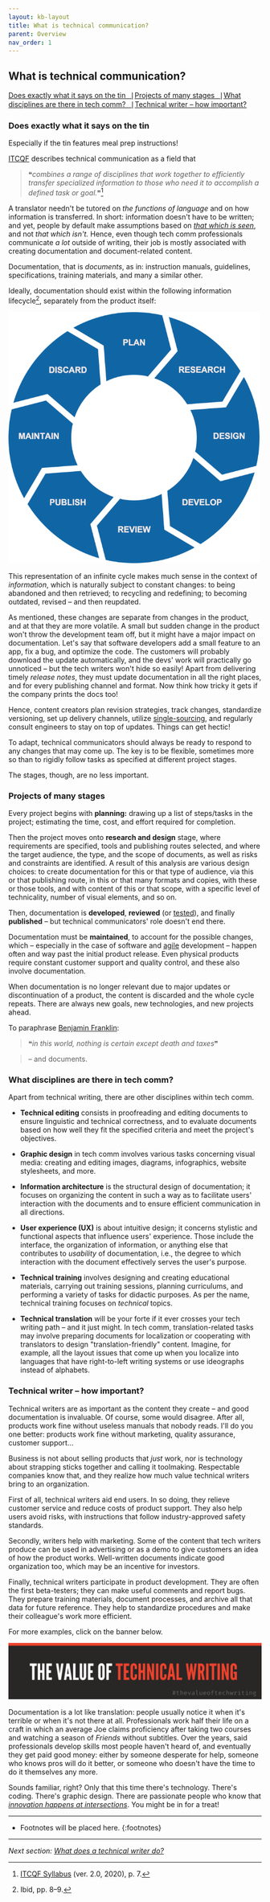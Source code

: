 ```yaml
---
layout: kb-layout
title: What is technical communication?
parent: Overview
nav_order: 1
---
```


## What is technical communication?

[Does exactly what it says on the tin⎹](#does-exactly-what-it-says-on-the-tin) [Projects of many stages⎹](#projects-of-many-stages) [What disciplines are there in tech comm?⎹](#what-disciplines-are-there-in-tech-comm) [Technical writer – how important?](#technical-writer--how-important)

### Does exactly what it says on the tin

Especially if the tin features meal prep instructions!  

[ITCQF](https://itcqf.org/) describes technical communication as a field that  

> ❝*combines a range of disciplines that work together to efficiently transfer specialized information to those who need it to accomplish a defined task or goal.*❞[^1]

A translator needn't be tutored on *the functions of language* and on how information is transferred. In short: information doesn't have to be written; and yet, people by default make assumptions based on [*that which is seen*](https://en.wikipedia.org/wiki/Parable_of_the_broken_window), and not *that which isn't.* Hence, even though tech comm professionals communicate *a lot* outside of writing, their job is mostly associated with creating documentation and document-related content.  

Documentation, that is *documents*, as in: instruction manuals, guidelines, specifications, training materials, and many a similar other.  

Ideally, documentation should exist within the following information lifecycle[^2], separately from the product itself:  

![Information lifecycle](../../images/information-lifecycle.png)  

This representation of an infinite cycle makes much sense in the context of *information*, which is naturally subject to constant changes: to being abandoned and then retrieved; to recycling and redefining; to becoming outdated, revised – and then reupdated.  

As mentioned, these changes are separate from changes in the product, and at that they are more volatile. A small but sudden change in the product won't throw the development team off, but it might have a major impact on documentation. Let's say that software developers add a small feature to an app, fix a bug, and optimize the code. The customers will probably download the update automatically, and the devs' work will practically go unnoticed – but the tech writers won't hide so easily! Apart from delivering timely *release notes*, they must update documentation in all the right places, and for every publishing channel and format. Now think how tricky it gets if the company prints the docs too!

Hence, content creators plan revision strategies, track changes, standardize versioning, set up delivery channels, utilize [single-sourcing](../../04-learning-the-basics/4-standards-and-practices/index.md/#single-sourcing), and regularly consult engineers to stay on top of updates. Things can get hectic!

To adapt, technical communicators should always be ready to respond to any changes that may come up. The key is to be flexible, sometimes more so than to rigidly follow tasks as specified at different project stages.  

The stages, though, are no less important.  

### Projects of many stages

Every project begins with **planning:** drawing up a list of steps/tasks in the project; estimating the time, cost, and effort required for completion.

Then the project moves onto **research and design** stage, where requirements are specified, tools and publishing routes selected, and where the target audience, the type, and the scope of documents, as well as risks and constraints are identified. A result of this analysis are various design choices: to create documentation for this or that type of audience, via this or that publishing route, in this or that many formats and copies, with these or those tools, and with content of this or that scope, with a specific level of technicality, number of visual elements, and so on.  

Then, documentation is **developed**, **reviewed** (or [tested](../../04-learning-the-basics/3-content-design/index.md/#testing)), and finally **published** – but technical communicators' role doesn't end there.  

Documentation must be **maintained**, to account for the possible changes, which – especially in the case of software and [agile](../../09-glossary/index.md/#a) development – happen often and way past the initial product release. Even physical products require constant customer support and quality control, and these also involve documentation.  

When documentation is no longer relevant due to major updates or discontinuation of a product, the content is discarded and the whole cycle repeats. There are always new goals, new technologies, and new projects ahead.  

To paraphrase [Benjamin Franklin](https://constitutioncenter.org/blog/benjamin-franklins-last-great-quote-and-the-constitution):  

> ❝*in this world, nothing is certain except death and taxes*❞

> – and documents.  

### What disciplines are there in tech comm?

Apart from technical writing, there are other disciplines within tech comm.  

* **Technical editing** consists in proofreading and editing documents to ensure linguistic and technical correctness, and to evaluate documents based on how well they fit the specified criteria and meet the project's objectives.  

* **Graphic design** in tech comm involves various tasks concerning visual media: creating and editing images, diagrams, infographics, website stylesheets, and more.  

* **Information architecture** is the structural design of documentation; it focuses on organizing the content in such a way as to facilitate users' interaction with the documents and to ensure efficient communication in all directions.  

* **User experience (UX)** is about intuitive design; it concerns stylistic and functional aspects that influence users' experience. Those include the interface, the organization of information, or anything else that contributes to *usability* of documentation, i.e., the degree to which interaction with the document effectively serves the user's purpose.  

* **Technical training** involves designing and creating educational materials, carrying out training sessions, planning curriculums, and performing a variety of tasks for didactic purposes. As per the name, technical training focuses on *technical* topics.  

* **Technical translation** will be your forte if it ever crosses your tech writing path – and it just might. In tech comm, translation-related tasks may involve preparing documents for localization or cooperating with translators to design "translation-friendly" content. Imagine, for example, all the layout issues that come up when you localize into languages that have right-to-left writing systems or use ideographs instead of alphabets.  

### Technical writer – how important?

Technical writers are as important as the content they create – and good documentation is invaluable. Of course, some would disagree. After all, products work fine without useless manuals that nobody reads. I'll do you one better: products work fine without marketing, quality assurance, customer support...  

Business is not about selling products that *just* work, nor is technology about strapping sticks together and calling it toolmaking. Respectable companies know that, and they realize how much value technical writers bring to an organization.  

First of all, technical writers aid end users. In so doing, they relieve customer service and reduce costs of product support. They also help users avoid risks, with instructions that follow industry-approved safety standards.  

Secondly, writers help with marketing. Some of the content that tech writers produce can be used in advertising or as a demo to give customers an idea of how the product works. Well-written documents indicate good organization too, which may be an incentive for investors.  

Finally, technical writers participate in product development. They are often the first beta-testers; they can make useful comments and report bugs. They prepare training materials, document processes, and archive all that data for future reference. They help to standardize procedures and make their colleague's work more efficient.  

For more examples, click on the banner below.  

[![The Value of Technical Writing](../../images/the-value-of-technical-writing.png)](http://itcqf.org/wp-content/uploads/2021/02/ITCQF-The-Value-of-Techwriting.pdf)

Documentation is a lot like translation: people usually notice it when it's terrible or when it's not there at all. Professionals work half their life on a craft in which an average Joe claims proficiency after taking two courses and watching a season of *Friends* without subtitles. Over the years, said professionals develop skills most people haven't heard of, and eventually they get paid good money: either by someone desperate for help, someone who knows pros will do it better, or someone who doesn't have the time to do it themselves any more.  

Sounds familiar, right? Only that this time there's technology. There's coding. There's graphic design. There are passionate people who know that *[innovation happens at intersections](https://www.ted.com/talks/emilie_wapnick_why_some_of_us_don_t_have_one_true_calling/)*. You might be in for a treat!  


[^1]: [ITCQF Syllabus](https://itcqf.org/wp-content/uploads/2020/06/ITCQF_Syllabus_v2_0Jun2020.pdf) (ver. 2.0, 2020), p. 7.
[^2]: Ibid, pp. 8–9.

---

* Footnotes will be placed here.
{:footnotes}  

---

*Next section: [What does a technical writer do?](../2-what-does-a-technical-writer-do/)*